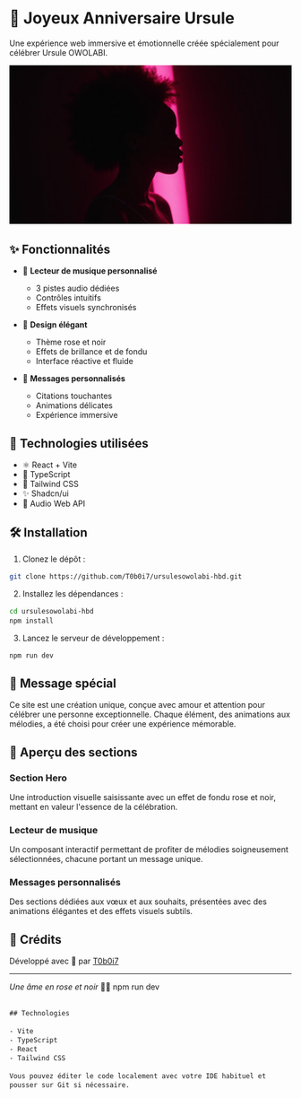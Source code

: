 # 🌹 Joyeux Anniversaire Ursule

Une expérience web immersive et émotionnelle créée spécialement pour célébrer Ursule OWOLABI.

![Aperçu du site](src/assets/hero-bg.jpg)

## ✨ Fonctionnalités

- 🎵 **Lecteur de musique personnalisé**
  - 3 pistes audio dédiées
  - Contrôles intuitifs
  - Effets visuels synchronisés
  
- 🎨 **Design élégant**
  - Thème rose et noir
  - Effets de brillance et de fondu
  - Interface réactive et fluide
  
- 💝 **Messages personnalisés**
  - Citations touchantes
  - Animations délicates
  - Expérience immersive

## 🚀 Technologies utilisées

- ⚛️ React + Vite
- 🎯 TypeScript
- 🎨 Tailwind CSS
- ✨ Shadcn/ui
- 🎵 Audio Web API

## 🛠️ Installation

1. Clonez le dépôt :
```bash
git clone https://github.com/T0b0i7/ursulesowolabi-hbd.git
```

2. Installez les dépendances :
```bash
cd ursulesowolabi-hbd
npm install
```

3. Lancez le serveur de développement :
```bash
npm run dev
```

## 💖 Message spécial

Ce site est une création unique, conçue avec amour et attention pour célébrer une personne exceptionnelle. Chaque élément, des animations aux mélodies, a été choisi pour créer une expérience mémorable.

## 🎨 Aperçu des sections

### Section Hero
Une introduction visuelle saisissante avec un effet de fondu rose et noir, mettant en valeur l'essence de la célébration.

### Lecteur de musique
Un composant interactif permettant de profiter de mélodies soigneusement sélectionnées, chacune portant un message unique.

### Messages personnalisés
Des sections dédiées aux vœux et aux souhaits, présentées avec des animations élégantes et des effets visuels subtils.

## 🌟 Crédits

Développé avec 💖 par [T0b0i7](https://github.com/T0b0i7)

---

*Une âme en rose et noir* 🌹✨
npm run dev
```

## Technologies

- Vite
- TypeScript
- React
- Tailwind CSS

Vous pouvez éditer le code localement avec votre IDE habituel et pousser sur Git si nécessaire.
